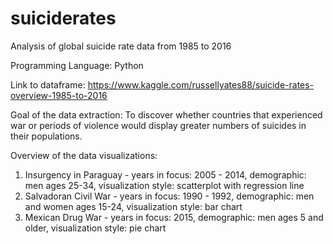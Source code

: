 # suiciderates
Analysis of global suicide rate data from 1985 to 2016

Programming Language: Python

Link to dataframe: https://www.kaggle.com/russellyates88/suicide-rates-overview-1985-to-2016

Goal of the data extraction: To discover whether countries that experienced war or periods of violence would display greater numbers of suicides in their populations.

Overview of the data visualizations:
  1. Insurgency in Paraguay - years in focus: 2005 - 2014, demographic: men ages 25-34, visualization style: scatterplot with regression line
  2. Salvadoran Civil War - years in focus: 1990 - 1992, demographic: men and women ages 15-24, visualization style: bar chart
  3. Mexican Drug War - years in focus: 2015, demographic: men ages 5 and older, visualization style: pie chart
